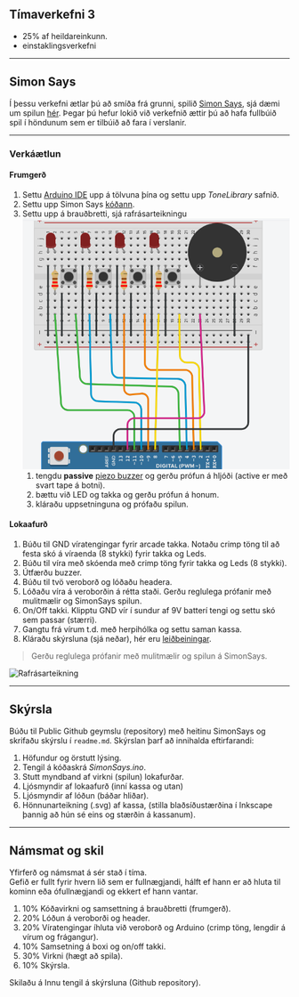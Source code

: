 ## Tímaverkefni 3 

- 25% af heildareinkunn.
- einstaklingsverkefni

---

## Simon Says

Í þessu verkefni ætlar þú að smíða frá grunni, spilið [Simon Says](https://en.wikipedia.org/wiki/Simon_(game)), sjá dæmi um spilun [hér](https://youtu.be/1Yqj76Q4jJ4). Þegar þú hefur lokið við verkefnið ættir þú að hafa fullbúið spil í höndunum sem er tilbúið að fara í verslanir.

---

### Verkáætlun

#### Frumgerð

1. Settu [Arduino IDE](https://github.com/VESM1VS/Efni/blob/main/Kennsluefni/arduino_uppsetning.md) upp á tölvuna þína og settu upp *ToneLibrary* safnið.
1. Settu upp Simon Says [kóðann](https://github.com/VESM1VS/Efni/blob/main/Kodi/simon.ino).
1. Settu upp á brauðbretti, sjá rafrásarteikningu ![mynd](https://github.com/VESM1VS/AFANGI/blob/main/Myndir/simonFrumtengimynd.PNG)
   1. tengdu **passive** [piezo buzzer](https://www.youtube.com/watch?v=AQIayZgeqq4) og gerðu prófun á hljóði (active er með svart tape á botni).
   1. bættu við LED og takka og gerðu prófun á honum.
   1. kláraðu uppsetninguna og prófaðu spilun.


#### Lokaafurð

1. Búðu til GND víratengingar fyrir arcade takka. Notaðu crimp töng til að festa skó á víraenda (8 stykki) fyrir takka og Leds.
1. Búðu til víra með skóenda með crimp töng fyrir takka og Leds (8 stykki).
1. Útfærðu buzzer. 
1. Búðu til tvö veroborð og lóðaðu headera.
1. Lóðaðu víra á veroborðin á rétta staði. Gerðu reglulega prófanir með mulitmælir og SimonSays spilun.
1. On/Off takki. Klipptu GND vír í sundur af 9V batterí tengi og settu skó sem passar (stærri).
1. Gangtu frá vírum t.d. með herpihólka og settu saman kassa.
1. Kláraðu skýrsluna (sjá neðar), hér eru [leiðbeiningar](https://github.com/VESM1VS/AFANGI/blob/main/Kennsluefni/skyrslugerd.md).

> Gerðu reglulega prófanir með mulitmælir og spilun á SimonSays.

![Rafrásarteikning](https://github.com/VESM1VS/AFANGI/blob/main/Myndir/simonsays_rafras.png) <br>

---

## Skýrsla

Búðu til Public Github geymslu (repository) með heitinu SimonSays og skrifaðu skýrslu í `readme.md`. Skýrslan þarf að innihalda eftirfarandi:

1. Höfundur og örstutt lýsing.
1. Tengil á kóðaskrá _SimonSays.ino_.
1. Stutt myndband af virkni (spilun) lokafurðar.
1. Ljósmyndir af lokaafurð (inní kassa og utan)
1. Ljósmyndir af lóðun (báðar hliðar).
1. Hönnunarteikning (.svg) af kassa, (stilla blaðsíðustærðina í Inkscape þannig að hún sé eins og stærðin á kassanum).


---

## Námsmat og skil
Yfirferð og námsmat á sér stað í tíma. <br>
Gefið er fullt fyrir hvern lið sem er fullnægjandi, hálft ef hann er að hluta til kominn eða ófullnægjandi og ekkert ef hann vantar.

1. 10% Kóðavirkni og samsettning á brauðbretti (frumgerð).
1. 20% Lóðun á veroborði og header.
1. 20% Víratengingar íhluta við veroborð og Arduino (crimp töng, lengdir á vírum og frágangur).
1. 10% Samsetning á boxi og on/off takki.
1. 30% Virkni (hægt að spila).
1. 10% Skýrsla.

Skilaðu á Innu tengil á skýrsluna (Github repository).

